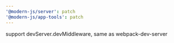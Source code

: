 ```yaml
---
'@modern-js/server': patch
'@modern-js/app-tools': patch
---
```


support devServer.devMiddleware, same as webpack-dev-server
